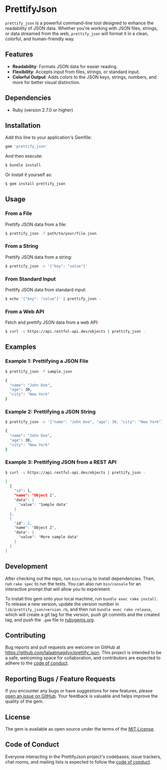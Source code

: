 # PrettifyJson

`prettify_json` is a powerful command-line tool designed to enhance the readability of JSON data. Whether you're working with JSON files, strings, or data streamed from the web, `prettify_json` will format it in a clean, colorful, and human-friendly way.

## Features

- **Readability**: Formats JSON data for easier reading.
- **Flexibility**: Accepts input from files, strings, or standard input.
- **Colorful Output**: Adds colors to the JSON keys, strings, numbers, and more for better visual distinction.

## Dependencies

- Ruby (version 2.7.0 or higher)

## Installation

Add this line to your application's Gemfile:

```ruby
gem 'prettify_json'
```

And then execute:

```sh
$ bundle install
```

Or install it yourself as:

```sh
$ gem install prettify_json
```

## Usage

### From a File

Prettify JSON data from a file:

```sh
$ prettify_json -f path/to/your/file.json
```

### From a String

Prettify JSON data from a string:

```sh
$ prettify_json -s '{"key": "value"}'
```

### From Standard Input

Prettify JSON data from standard input:

```sh
$ echo '{"key": "value"}' | prettify_json -
```

### From a Web API

Fetch and prettify JSON data from a web API:

```sh
$ curl -s https://api.restful-api.dev/objects | prettify_json -
```

## Examples

### Example 1: Prettifying a JSON File

```sh
$ prettify_json -f sample.json

{
  "name": "John Doe",
  "age": 30,
  "city": "New York"
}
```

### Example 2: Prettifying a JSON String

```sh
$ prettify_json -s '{"name": "John Doe", "age": 30, "city": "New York"}'

{
  "name": "John Doe",
  "age": 30,
  "city": "New York"
}
```

### Example 3: Prettifying JSON from a REST API

```sh
$ curl -s https://api.restful-api.dev/objects | prettify_json -

[
  {
    "id": 1,
    "name": "Object 1",
    "data": {
      "value": "Sample data"
    }
  },
  {
    "id": 2,
    "name": "Object 2",
    "data": {
      "value": "More sample data"
    }
  }
]
```

## Development

After checking out the repo, run `bin/setup` to install dependencies. Then, run `rake spec` to run the tests. You can also run `bin/console` for an interactive prompt that will allow you to experiment.

To install this gem onto your local machine, run `bundle exec rake install`. To release a new version, update the version number in `lib/prettify_json/version.rb`, and then run `bundle exec rake release`, which will create a git tag for the version, push git commits and the created tag, and push the `.gem` file to [rubygems.org](https://rubygems.org).

## Contributing

Bug reports and pull requests are welcome on GitHub at https://github.com/talaatmagdyx/prettify_json. This project is intended to be a safe, welcoming space for collaboration, and contributors are expected to adhere to the [code of conduct](https://github.com/talaatmagdyx/prettify_json/blob/master/CODE_OF_CONDUCT.md).

## Reporting Bugs / Feature Requests

If you encounter any bugs or have suggestions for new features, please [open an issue on GitHub](https://github.com/talaatmagdyx/prettify_json/issues). Your feedback is valuable and helps improve the quality of the gem.

## License

The gem is available as open source under the terms of the [MIT License](https://opensource.org/licenses/MIT).

## Code of Conduct

Everyone interacting in the PrettifyJson project's codebases, issue trackers, chat rooms, and mailing lists is expected to follow the [code of conduct](https://github.com/talaatmagdyx/prettify_json/blob/master/CODE_OF_CONDUCT.md).
